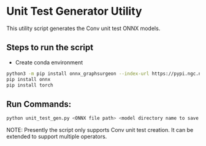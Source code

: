 # Unit Test Generator Utility

This utility script generates the Conv unit test ONNX models.

## Steps to run the script

- Create conda environment

```sh
python3 -m pip install onnx_graphsurgeon --index-url https://pypi.ngc.nvidia.com
pip install onnx
pip install torch
```
## Run Commands:

```sh
python unit_test_gen.py <ONNX file path> <model directory name to save onnx files>

```
NOTE: Presently the script only supports Conv unit test creation. It can be extended to support multiple operators.
